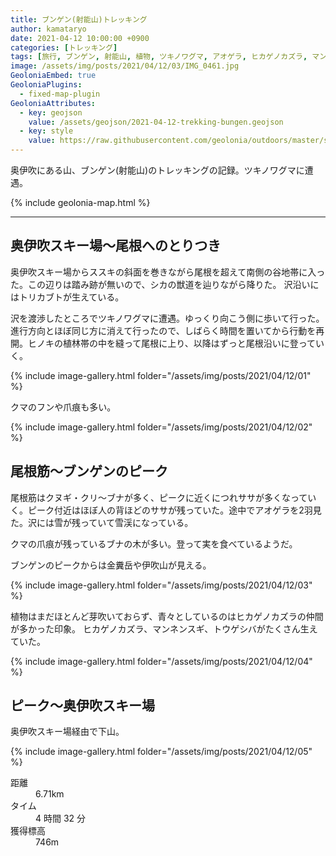 ```yaml
---
title: ブンゲン(射能山)トレッキング
author: kamataryo
date: 2021-04-12 10:00:00 +0900
categories: [トレッキング]
tags: [旅行, ブンゲン, 射能山, 植物, ツキノワグマ, アオゲラ, ヒカゲノカズラ, マンネンスギ]
image: /assets/img/posts/2021/04/12/03/IMG_0461.jpg
GeoloniaEmbed: true
GeoloniaPlugins:
  - fixed-map-plugin
GeoloniaAttributes:
  - key: geojson
    value: /assets/geojson/2021-04-12-trekking-bungen.geojson
  - key: style
    value: https://raw.githubusercontent.com/geolonia/outdoors/master/style.json
---
```


奥伊吹にある山、ブンゲン(射能山)のトレッキングの記録。ツキノワグマに遭遇。

{% include geolonia-map.html %}

---



## 奥伊吹スキー場〜尾根へのとりつき

奥伊吹スキー場からススキの斜面を巻きながら尾根を超えて南側の谷地帯に入った。この辺りは踏み跡が無いので、シカの獣道を辿りながら降りた。
沢沿いにはトリカブトが生えている。

沢を渡渉したところでツキノワグマに遭遇。ゆっくり向こう側に歩いて行った。進行方向とほぼ同じ方に消えて行ったので、しばらく時間を置いてから行動を再開。ヒノキの植林帯の中を縫って尾根に上り、以降はずっと尾根沿いに登っていく。

{% include image-gallery.html folder="/assets/img/posts/2021/04/12/01" %}

クマのフンや爪痕も多い。

{% include image-gallery.html folder="/assets/img/posts/2021/04/12/02" %}


## 尾根筋〜ブンゲンのピーク

尾根筋はクヌギ・クリ〜ブナが多く、ピークに近くにつれササが多くなっていく。ピーク付近はほぼ人の背ほどのササが残っていた。途中でアオゲラを2羽見た。沢には雪が残っていて雪渓になっている。

クマの爪痕が残っているブナの木が多い。登って実を食べているようだ。

ブンゲンのピークからは金糞岳や伊吹山が見える。

{% include image-gallery.html folder="/assets/img/posts/2021/04/12/03" %}

植物はまだほとんど芽吹いておらず、青々としているのはヒカゲノカズラの仲間が多かった印象。
ヒカゲノカズラ、マンネンスギ、トウゲシバがたくさん生えていた。

{% include image-gallery.html folder="/assets/img/posts/2021/04/12/04" %}

## ピーク〜奥伊吹スキー場

奥伊吹スキー場経由で下山。

{% include image-gallery.html folder="/assets/img/posts/2021/04/12/05" %}

<dl>
<dt>距離</dt><dd>6.71km</dd>
<dt>タイム</dt><dd>4 時間 32 分</dd>
<dt>獲得標高</dt><dd>746m</dd>
</dl>